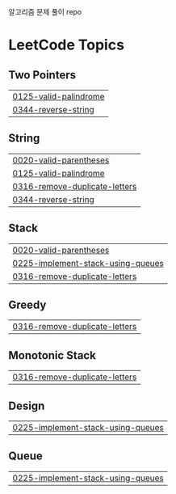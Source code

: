 알고리즘 문제 풀이 repo


<!---LeetCode Topics Start-->
# LeetCode Topics
## Two Pointers
|  |
| ------- |
| [0125-valid-palindrome](https://github.com/jeongsuAn/algorithm_python/tree/master/0125-valid-palindrome) |
| [0344-reverse-string](https://github.com/jeongsuAn/algorithm_python/tree/master/0344-reverse-string) |
## String
|  |
| ------- |
| [0020-valid-parentheses](https://github.com/jeongsuAn/algorithm_python/tree/master/0020-valid-parentheses) |
| [0125-valid-palindrome](https://github.com/jeongsuAn/algorithm_python/tree/master/0125-valid-palindrome) |
| [0316-remove-duplicate-letters](https://github.com/jeongsuAn/algorithm_python/tree/master/0316-remove-duplicate-letters) |
| [0344-reverse-string](https://github.com/jeongsuAn/algorithm_python/tree/master/0344-reverse-string) |
## Stack
|  |
| ------- |
| [0020-valid-parentheses](https://github.com/jeongsuAn/algorithm_python/tree/master/0020-valid-parentheses) |
| [0225-implement-stack-using-queues](https://github.com/jeongsuAn/algorithm_python/tree/master/0225-implement-stack-using-queues) |
| [0316-remove-duplicate-letters](https://github.com/jeongsuAn/algorithm_python/tree/master/0316-remove-duplicate-letters) |
## Greedy
|  |
| ------- |
| [0316-remove-duplicate-letters](https://github.com/jeongsuAn/algorithm_python/tree/master/0316-remove-duplicate-letters) |
## Monotonic Stack
|  |
| ------- |
| [0316-remove-duplicate-letters](https://github.com/jeongsuAn/algorithm_python/tree/master/0316-remove-duplicate-letters) |
## Design
|  |
| ------- |
| [0225-implement-stack-using-queues](https://github.com/jeongsuAn/algorithm_python/tree/master/0225-implement-stack-using-queues) |
## Queue
|  |
| ------- |
| [0225-implement-stack-using-queues](https://github.com/jeongsuAn/algorithm_python/tree/master/0225-implement-stack-using-queues) |
<!---LeetCode Topics End-->